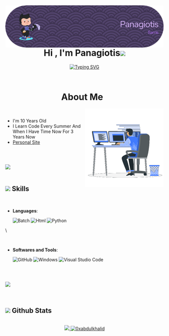 <h1 align="center">
<img align="right" src="https://github.com/Panagiotissarr/Panagiotissarr/blob/main/github-header-image.png" width = 850>


<h1 align="center"><b>Hi , I'm Panagiotis</b><img src="https://media.giphy.com/media/hvRJCLFzcasrR4ia7z/giphy.gif" width="35"></h1>
<!--  -->
<p align="center">
  <a href="https://git.io/typing-svg"><img src="https://readme-typing-svg.herokuapp.com?font=Varela+Round&pause=1000&width=435&lines=%F0%9F%8F%AB+Curently+Learnig+To+Code;%F0%9F%A6%87+Also+Know+How+to+Batch" alt="Typing SVG" /></a>
</p>


<br>


<h1 align="center"><b>About Me</b><img width="15"></h1>


	
<picture> <img align="right" src="https://github.com/0xAbdulKhalid/0xAbdulKhalid/raw/main/assets/mdImages/Right_Side.gif" width = 250px></picture>

<br>

- I'm 10 Years Old
- I Learn Code Every Summer And When I Have Time Now For 3 Years Now
- [Personal Site](https://panagiotis2211.wordpress.com)

<br><br>

<img src="https://user-images.githubusercontent.com/73097560/115834477-dbab4500-a447-11eb-908a-139a6edaec5c.gif"><br><br>

## <img src="https://media2.giphy.com/media/QssGEmpkyEOhBCb7e1/giphy.gif?cid=ecf05e47a0n3gi1bfqntqmob8g9aid1oyj2wr3ds3mg700bl&rid=giphy.gif" width ="25"><b> Skills</b>
<br>

<p align="center">

- **Languages**:
    
    ![Batch](https://img.shields.io/badge/_-Batch-_?style=flat-square&logo=bat&color=3d2817)
    ![Html](https://img.shields.io/badge/_-html-_?style=flat-square&color=e44d26)
    ![Python](https://img.shields.io/badge/_-python-_?style=flat-square&logo=python&color=ffda39)

\
    
<br>

- **Softwares and Tools**:

    ![GitHub](https://img.shields.io/badge/github-%23121011.svg?style=for-the-badge&logo=github&logoColor=white)
    ![Windows](https://img.shields.io/badge/_-Windows-_?style=flat-square&color=29b5ff)
    ![Visual Studio Code](https://img.shields.io/badge/Visual%20Studio%20Code-0078d7.svg?style=for-the-badge&logo=visual-studio-code&logoColor=white)

</p>

<br>

<br><img src="https://user-images.githubusercontent.com/73097560/115834477-dbab4500-a447-11eb-908a-139a6edaec5c.gif">

<br>


## <img src="https://media.giphy.com/media/iY8CRBdQXODJSCERIr/giphy.gif" width="35"><b> Github Stats </b>
<br>

<div align="center">

<a href="https://github.com/Panagiotissarr/">
  <img src="https://github-readme-stats.vercel.app/api?username=Panagiotissarr&include_all_commits=true&count_private=true&show_icons=true&line_height=20&title_color=7A7ADB&icon_color=2234AE&text_color=D3D3D3&bg_color=0,000000,130F40" width="450"/>
  <img src="https://github-readme-stats.vercel.app/api/top-langs?username=Panagiotissarr&show_icons=true&locale=en&layout=compact&line_height=20&title_color=7A7ADB&icon_color=2234AE&text_color=D3D3D3&bg_color=0,000000,130F40" width="375"  alt="0xabdulkhalid"/>

</a>
</div>

<br>
<br>
<br>


<br>
<br>



<div align='center'>
